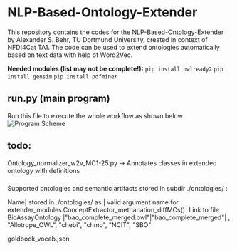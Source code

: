 # NLP-Based-Ontology-Extender
This repository contains the codes for the NLP-Based-Ontology-Extender by Alexander S. Behr, TU Dortmund University, created in context of NFDI4Cat TA1. 
The code can be used to extend ontologies automatically based on text data with help of Word2Vec.

**Needed modules (list may not be complete!):**
`pip install owlready2`
`pip install gensim`
`pip install pdfminer`


## run.py (main program)
Run this file to execute the whole workflow as shown below
![Program Scheme](figures/Code_workflow.png?raw=true "scheme of overall workflow executed by running run.py")


## todo:
Ontology_normalizer_w2v_MC1-25.py -> Annotates classes in extended ontology with definitions


#####

Supported ontologies and semantic artifacts stored in subdir ./ontologies/ :

Name| stored in ./ontologies/ as:| valid argument name for extender_modules.ConceptExtractor_methanation_diffMCs()| Link to file 
BioAssayOntology |"bao_complete_merged.owl"|"bao_complete_merged"|
, "Allotrope_OWL", "chebi", "chmo", "NCIT", "SBO"

goldbook_vocab.json


